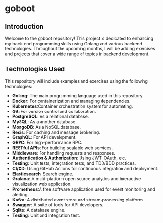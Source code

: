# goboot

## Introduction

Welcome to the goboot repository! This project is dedicated to enhancing my back-end programming skills using Golang and various backend technologies. 
Throughout the upcoming months, I will be adding exercises and projects that cover a wide range of topics in backend development.

## Technologies Used

This repository will include examples and exercises using the following technologies:

- **Golang**: The main programming language used in this repository.
- **Docker**: For containerization and managing dependencies.
- **Kubernetes**:Container orchestration system for automating.
- **Git**: For version control and collaboration.
- **PostgreSQL**: As a relational database.
- **MySQL**: As a another database.
- **MongoDB**: As a NoSQL database.
- **Redis**: For caching and message brokering.
- **GraphQL**: For API development.
- **GRPC**: For high-performance RPC.
- **RESTful APIs**: For building scalable web services.
- **Middleware**: For handling requests and responses.
- **Authentication & Authorization**: Using JWT, OAuth, etc.
- **Testing**: Unit tests, integration tests, and TDD/BDD practices.
- **CI/CD**: Using GitHub Actions for continuous integration and deployment.
- **Elasticsearch**: Search engine.
- **Grafana**: A multi-platform open source analytics and interactive visualization web application.
- **Prometheus**:A free software application used for event monitoring and alerting.
- **Kafka**: A distributed event store and stream-processing platform.
- **Swagger**: A suite of tools for API developers.
- **Sqlite**: A database engine.
- **Testing**: Unit and integration test.

